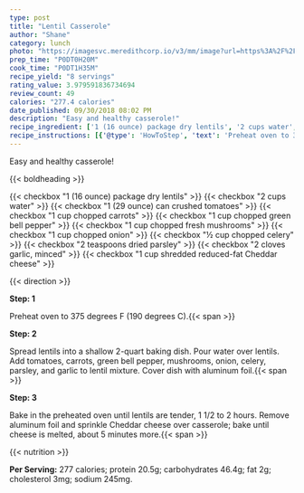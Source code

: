 ```yaml
---
type: post
title: "Lentil Casserole"
author: "Shane"
category: lunch
photo: "https://imagesvc.meredithcorp.io/v3/mm/image?url=https%3A%2F%2Fimages.media-allrecipes.com%2Fuserphotos%2F2778838.jpg"
prep_time: "P0DT0H20M"
cook_time: "P0DT1H35M"
recipe_yield: "8 servings"
rating_value: 3.979591836734694
review_count: 49
calories: "277.4 calories"
date_published: 09/30/2018 08:02 PM
description: "Easy and healthy casserole!"
recipe_ingredient: ['1 (16 ounce) package dry lentils', '2 cups water', '1 (29 ounce) can crushed tomatoes', '1 cup chopped carrots', '1 cup chopped green bell pepper', '1 cup chopped fresh mushrooms', '1 cup chopped onion', '½ cup chopped celery', '2 teaspoons dried parsley', '2 cloves garlic, minced', '1 cup shredded reduced-fat Cheddar cheese']
recipe_instructions: [{'@type': 'HowToStep', 'text': 'Preheat oven to 375 degrees F (190 degrees C).\n'}, {'@type': 'HowToStep', 'text': 'Spread lentils into a shallow 2-quart baking dish. Pour water over lentils. Add tomatoes, carrots, green bell pepper, mushrooms, onion, celery, parsley, and garlic to lentil mixture. Cover dish with aluminum foil.\n'}, {'@type': 'HowToStep', 'text': 'Bake in the preheated oven until lentils are tender, 1 1/2 to 2 hours. Remove aluminum foil and sprinkle Cheddar cheese over casserole; bake until cheese is melted, about 5 minutes more.\n'}]
---
```


Easy and healthy casserole! 

{{< boldheading >}}

{{< checkbox "1 (16 ounce) package dry lentils" >}}
{{< checkbox "2 cups water" >}}
{{< checkbox "1 (29 ounce) can crushed tomatoes" >}}
{{< checkbox "1 cup chopped carrots" >}}
{{< checkbox "1 cup chopped green bell pepper" >}}
{{< checkbox "1 cup chopped fresh mushrooms" >}}
{{< checkbox "1 cup chopped onion" >}}
{{< checkbox "½ cup chopped celery" >}}
{{< checkbox "2 teaspoons dried parsley" >}}
{{< checkbox "2 cloves garlic, minced" >}}
{{< checkbox "1 cup shredded reduced-fat Cheddar cheese" >}}


{{< direction >}}

**Step: 1**

Preheat oven to 375 degrees F (190 degrees C).{{< span >}}

**Step: 2**

Spread lentils into a shallow 2-quart baking dish. Pour water over lentils. Add tomatoes, carrots, green bell pepper, mushrooms, onion, celery, parsley, and garlic to lentil mixture. Cover dish with aluminum foil.{{< span >}}

**Step: 3**

Bake in the preheated oven until lentils are tender, 1 1/2 to 2 hours. Remove aluminum foil and sprinkle Cheddar cheese over casserole; bake until cheese is melted, about 5 minutes more.{{< span >}}

{{< nutrition >}}

**Per Serving:** 277 calories; protein 20.5g; carbohydrates 46.4g; fat 2g; cholesterol 3mg; sodium 245mg.